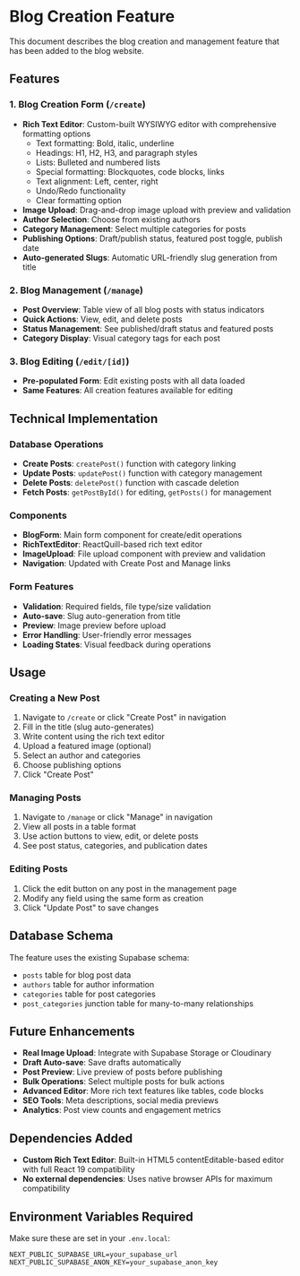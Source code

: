 # Blog Creation Feature

This document describes the blog creation and management feature that has been added to the blog website.

## Features

### 1. Blog Creation Form (`/create`)
- **Rich Text Editor**: Custom-built WYSIWYG editor with comprehensive formatting options
  - Text formatting: Bold, italic, underline
  - Headings: H1, H2, H3, and paragraph styles
  - Lists: Bulleted and numbered lists
  - Special formatting: Blockquotes, code blocks, links
  - Text alignment: Left, center, right
  - Undo/Redo functionality
  - Clear formatting option
- **Image Upload**: Drag-and-drop image upload with preview and validation
- **Author Selection**: Choose from existing authors
- **Category Management**: Select multiple categories for posts
- **Publishing Options**: Draft/publish status, featured post toggle, publish date
- **Auto-generated Slugs**: Automatic URL-friendly slug generation from title

### 2. Blog Management (`/manage`)
- **Post Overview**: Table view of all blog posts with status indicators
- **Quick Actions**: View, edit, and delete posts
- **Status Management**: See published/draft status and featured posts
- **Category Display**: Visual category tags for each post

### 3. Blog Editing (`/edit/[id]`)
- **Pre-populated Form**: Edit existing posts with all data loaded
- **Same Features**: All creation features available for editing

## Technical Implementation

### Database Operations
- **Create Posts**: `createPost()` function with category linking
- **Update Posts**: `updatePost()` function with category management
- **Delete Posts**: `deletePost()` function with cascade deletion
- **Fetch Posts**: `getPostById()` for editing, `getPosts()` for management

### Components
- **BlogForm**: Main form component for create/edit operations
- **RichTextEditor**: ReactQuill-based rich text editor
- **ImageUpload**: File upload component with preview and validation
- **Navigation**: Updated with Create Post and Manage links

### Form Features
- **Validation**: Required fields, file type/size validation
- **Auto-save**: Slug auto-generation from title
- **Preview**: Image preview before upload
- **Error Handling**: User-friendly error messages
- **Loading States**: Visual feedback during operations

## Usage

### Creating a New Post
1. Navigate to `/create` or click "Create Post" in navigation
2. Fill in the title (slug auto-generates)
3. Write content using the rich text editor
4. Upload a featured image (optional)
5. Select an author and categories
6. Choose publishing options
7. Click "Create Post"

### Managing Posts
1. Navigate to `/manage` or click "Manage" in navigation
2. View all posts in a table format
3. Use action buttons to view, edit, or delete posts
4. See post status, categories, and publication dates

### Editing Posts
1. Click the edit button on any post in the management page
2. Modify any field using the same form as creation
3. Click "Update Post" to save changes

## Database Schema

The feature uses the existing Supabase schema:
- `posts` table for blog post data
- `authors` table for author information
- `categories` table for post categories
- `post_categories` junction table for many-to-many relationships

## Future Enhancements

- **Real Image Upload**: Integrate with Supabase Storage or Cloudinary
- **Draft Auto-save**: Save drafts automatically
- **Post Preview**: Live preview of posts before publishing
- **Bulk Operations**: Select multiple posts for bulk actions
- **Advanced Editor**: More rich text features like tables, code blocks
- **SEO Tools**: Meta descriptions, social media previews
- **Analytics**: Post view counts and engagement metrics

## Dependencies Added

- **Custom Rich Text Editor**: Built-in HTML5 contentEditable-based editor with full React 19 compatibility
- **No external dependencies**: Uses native browser APIs for maximum compatibility

## Environment Variables Required

Make sure these are set in your `.env.local`:
```
NEXT_PUBLIC_SUPABASE_URL=your_supabase_url
NEXT_PUBLIC_SUPABASE_ANON_KEY=your_supabase_anon_key
```
